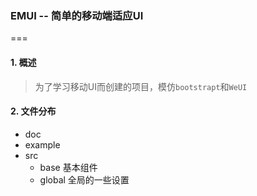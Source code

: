### EMUI -- 简单的移动端适应UI
===
#### 1. 概述
> 为了学习移动UI而创建的项目，模仿`bootstrapt`和`WeUI`

#### 2. 文件分布

- doc
- example
- src
    - base 基本组件
    - global 全局的一些设置